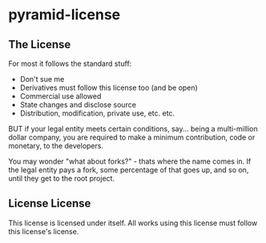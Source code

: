 # pyramid-license
## The License
For most it follows the standard stuff: 
- Don't sue me
- Derivatives must follow this license too (and be open)
- Commercial use allowed
- State changes and disclose source
- Distribution, modification, private use, etc. etc.

BUT if your legal entity meets certain conditions, say... being a multi-million dollar company, you are required to make a minimum contribution, code or monetary, to the developers. 

You may wonder "what about forks?" - thats where the name comes in. If the legal entity pays a fork, some percentage of that goes up, and so on, until they get to the root project.

## License License
This license is licensed under itself. All works using this license must follow this license's license. 
